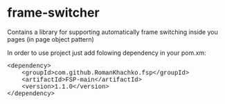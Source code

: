 frame-switcher
==============

Contains a library for supporting automatically frame switching inside you pages (in page object pattern)

In order to use project just add folowing dependency in your pom.xm:

<span style="font-family: Courier New, Courier, monospace;">&lt;dependency&gt;</span><br>
<span style="font-family: Courier New, Courier, monospace;">&nbsp; &nbsp; &lt;groupId&gt;com.github.RomanKhachko.fsp&lt;/groupId&gt;</span><br>
<span style="font-family: Courier New, Courier, monospace;">&nbsp; &nbsp; &lt;artifactId&gt;FSP-main&lt;/artifactId&gt;</span><br>
<span style="font-family: Courier New, Courier, monospace;">&nbsp; &nbsp; &lt;version&gt;1.1.0&lt;/version&gt;</span><br>
<span style="font-family: Courier New, Courier, monospace;">&lt;/dependency&gt;</span><br>

